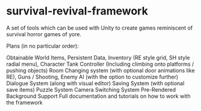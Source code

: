 # survival-revival-framework
A set of tools which can be used with Unity to create games reminiscent of survival horror games of yore. 

Plans (in no particular order): 

Obtainable World Items,
Persistent Data,
Inventory (RE style grid, SH style radial menu), 
Character Tank Controller (Including climbing onto platforms / pushing objects)
Room Changing system (with optional door animations like RE), 
Guns / Shooting,
Enemy AI (with the option to customize further)
Dialogue System (along with visual editor)
Saving System (with optional save items)
Puzzle System
Camera Switching System
Pre-Rendered Background Support
Full documentation and tutorials on how to work with the framework
